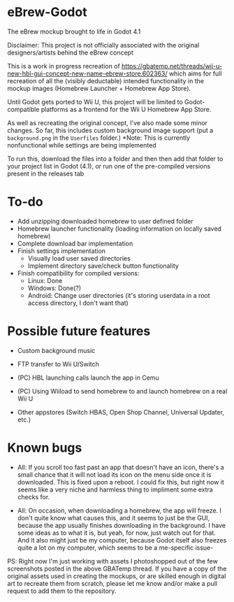 # eBrew-Godot
The eBrew mockup brought to life in Godot 4.1

Disclaimer: This project is not officially associated with the original designers/artists behind the eBrew concept

This is a work in progress recreation of https://gbatemp.net/threads/wii-u-new-hbl-gui-concept-new-name-ebrew-store.602363/ which aims for full recreation of all the (visibly deductable) intended functionality in the mockup images (Homebrew Launcher + Homebrew App Store).

Until Godot gets ported to Wii U, this project will be limited to Godot-compatible platforms as a frontend for the Wii U Homebrew App Store.

As well as recreating the original concept, I've also made some minor changes. So far, this includes custom background image support (put a `background.png` in the `Userfiles` folder.)
*Note: This is currently nonfunctional while settings are being implemented

To run this, download the files into a folder and then then add that folder to your project list in Godot (4.1), or run one of the pre-compiled versions present in the releases tab

# To-do
* Add unzipping downloaded homebrew to user defined folder
* Homebrew launcher functionality (loading information on locally saved homebrew)
* Complete download bar implementation
* Finish settings implementation
  * Visually load user saved directories
  * Implement directory save/check button functionality
* Finish compatibility for compiled versions:
  * Linux: Done
  * Windows: Done(?)
  * Android: Change user directories (it's storing userdata in a root access directory, I don't want that)

# Possible future features
* Custom background music

* FTP transfer to Wii U/Switch

* (PC) HBL launching calls launch the app in Cemu

* (PC) Using Wiiload to send homebrew to and launch homebrew on a real Wii U

* Other appstores (Switch HBAS, Open Shop Channel, Universal Updater, etc.)

# Known bugs
* All: If you scroll too fast past an app that doesn't have an icon, there's a small chance that it will not load its icon on the menu side once it is downloaded. This is fixed upon a reboot. I could fix this, but right now it seems like a very niche and harmless thing to impliment some extra checks for.

* All: On occasion, when downloading a homebrew, the app will freeze. I don't quite know what causes this, and it seems to just be the GUI, because the app usually finishes downloading in the background. I have some ideas as to what it is, but yeah, for now, just watch out for that. And it also might just be my computer, because Godot itself also freezes quite a lot on my computer, which seems to be a me-specific issue-

PS: Right now I'm just working with assets I photoshopped out of the few screenshots posted in the above GBATemp thread. If you have a copy of the original assets used in creating the mockups, or are skilled enough in digital art to recreate them from scratch, please let me know and/or make a pull request to add them to the repository.
